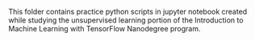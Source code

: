This folder contains practice python scripts in jupyter notebook
created while studying the unsupervised learning portion of the Introduction to
Machine Learning with TensorFlow Nanodegree program.

